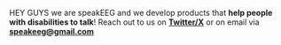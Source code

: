 HEY GUYS we are speakEEG and we develop products that **help people with disabilities to talk**! Reach out to us on [**Twitter/X**](https://x.com/eegspeak) or on email via **speakeeg@gmail.com**

<!---
EEGspeak/EEGspeak is a ✨ special ✨ repository because its `README.md` (this file) appears on your GitHub profile.
You can click the Preview link to take a look at your changes.
--->
